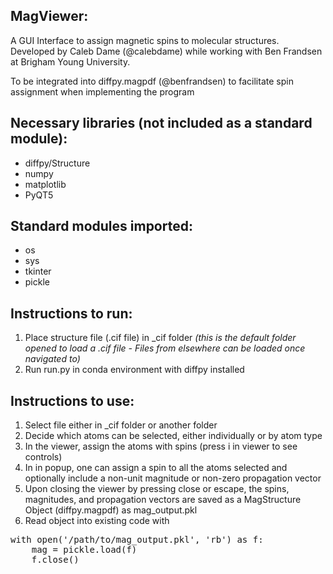 MagViewer:
-
A GUI Interface to assign magnetic spins to molecular structures. Developed by Caleb Dame (@calebdame) while working with Ben Frandsen at Brigham Young University.

To be integrated into diffpy.magpdf (@benfrandsen) to facilitate spin assignment when implementing the program

Necessary libraries (not included as a standard module):
-
- diffpy/Structure
- numpy
- matplotlib
- PyQT5

Standard modules imported:
-
- os
- sys
- tkinter
- pickle

Instructions to run:
-
1. Place structure file (.cif file) in \_cif folder _(this is the default folder opened to load a .cif file - Files from elsewhere can be loaded once navigated to)_
2. Run run.py in conda environment with diffpy installed

Instructions to use:
- 
1. Select file either in \_cif folder or another folder
2. Decide which atoms can be selected, either individually or by atom type
3. In the viewer, assign the atoms with spins (press i in viewer to see controls)
4. In in popup, one can assign a spin to all the atoms selected and optionally include a non-unit magnitude or non-zero propagation vector
5. Upon closing the viewer by pressing close or escape, the spins, magnitudes, and propagation vectors are saved as a MagStructure Object (diffpy.magpdf) as mag_output.pkl
6. Read object into existing code with 

 <pre>with open('/path/to/mag_output.pkl', 'rb') as f:
    mag = pickle.load(f)
    f.close()</pre>


